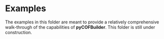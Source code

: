 # Examples

The examples in this folder are meant to provide a relatively comprehensive walk-through of the capabilities of **pyCOFBuilder**. This folder is still under construction.
